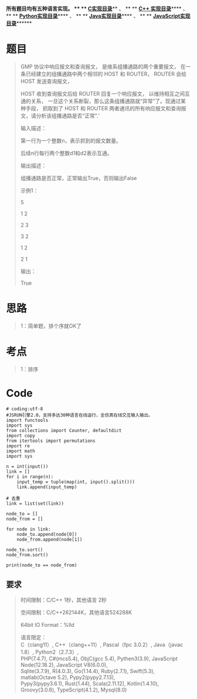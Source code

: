 **所有题目均有五种语言实现。 ** **
**[C实现目录](https://renjie.blog.csdn.net/article/details/129190260
"C实现目录")****** 、 ** ** **[C++
实现目录](https://blog.csdn.net/misayaaaaa/category_12036814.html "C++
实现目录")****** 、 ** **
**[Python实现目录](https://blog.csdn.net/misayaaaaa/category_12111005.html
"Python实现目录")****** 、 ** **
**[Java实现目录](https://blog.csdn.net/misayaaaaa/category_12111006.html
"Java实现目录")****** 、 ** **
**[JavaScript实现目录](https://blog.csdn.net/misayaaaaa/category_12199270.html
"JavaScript实现目录")********

# 题目

> GMP 协议中响应报文和查询报文， 是维系组播通路的两个重要报文， 在一条已经建立的组播通路中两个相邻的 HOST 和 ROUTER， ROUTER
> 会给 HOST 发送查询报文，
>
> HOST 收到查询报文后给 ROUTER 回复一个响应报文， 以维持相互之间互通的关系，
> 一旦这个关系断裂，那么这条组播通路就“异常”了。现通过某种手段， 抓取到了 HOST 和 ROUTER
> 两者通讯的所有响应报文和查询报文，请分析该组播通路是否“正常”.‘
>
> 输入描述：
>
> 第一行为一个整数n，表示抓到的报文数量。
>
> 后续n行每行两个整数d1和d2表示互通。
>
> 输出描述：
>
> 组播通路是否正常，正常输出True，否则输出False
>
> 示例1：
>
> 5
>
> 1 2
>
> 2 3
>
> 3 2
>
> 1 2
>
> 2 1
>
> 输出：
>
> True

# 思路

> 1：简单题，排个序就OK了

# 考点

> 1：排序

# Code

    
    
    # coding:utf-8
    #JSRUN引擎2.0，支持多达30种语言在线运行，全仿真在线交互输入输出。 
    import functools
    import sys
    from collections import Counter, defaultdict
    import copy
    from itertools import permutations
    import re
    import math
    import sys
    
    n = int(input())
    link = []
    for i in range(n):
        input_temp = tuple(map(int, input().split()))
        link.append(input_temp)
    
    # 去重
    link = list(set(link))
    
    node_to = []
    node_from = []
    
    for node in link:
        node_to.append(node[0])
        node_from.append(node[1])
    
    node_to.sort()
    node_from.sort()
    
    print(node_to == node_from)
    

## 要求

> 时间限制：C/C++ 1秒，其他语言 2秒
>
> 空间限制：C/C++262144K，其他语言524288K
>
> 64bit IO Format：%lld
>
> 语言限定：  
>  C（clang11）, C++（clang++11）, Pascal（fpc 3.0.2）, Java（javac 1.8）,
> Python2（2.7.3）,  
>  PHP(7.4.7), C#(mcs5.4), ObjC(gcc 5.4), Pythen3(3.9), JavaScript
> Node(12.18.2), JavaScript V8(6.0.0),  
>  Sqlite(3.7.9), R(4.0.3), Go(1.14.4), Ruby(2.7.1), Swift(5.3), matlab(Octave
> 5.2), Pypy2(pypy2.7.13),  
>  Pypy3(pypy3.6.1), Rust(1.44), Scala(2.11.12), Kotlin(1.4.10),
> Groovy(3.0.6), TypeScript(4.1.2), Mysql(8.0)

